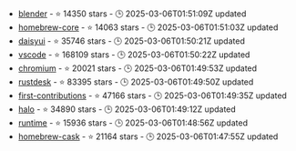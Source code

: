 - [blender](https://github.com/blender/blender) - ⭐ 14350 stars - 🕒 2025-03-06T01:51:09Z updated
- [homebrew-core](https://github.com/Homebrew/homebrew-core) - ⭐ 14063 stars - 🕒 2025-03-06T01:51:03Z updated
- [daisyui](https://github.com/saadeghi/daisyui) - ⭐ 35746 stars - 🕒 2025-03-06T01:50:21Z updated
- [vscode](https://github.com/microsoft/vscode) - ⭐ 168109 stars - 🕒 2025-03-06T01:50:22Z updated
- [chromium](https://github.com/chromium/chromium) - ⭐ 20021 stars - 🕒 2025-03-06T01:49:53Z updated
- [rustdesk](https://github.com/rustdesk/rustdesk) - ⭐ 83395 stars - 🕒 2025-03-06T01:49:50Z updated
- [first-contributions](https://github.com/firstcontributions/first-contributions) - ⭐ 47166 stars - 🕒 2025-03-06T01:49:35Z updated
- [halo](https://github.com/halo-dev/halo) - ⭐ 34890 stars - 🕒 2025-03-06T01:49:12Z updated
- [runtime](https://github.com/dotnet/runtime) - ⭐ 15936 stars - 🕒 2025-03-06T01:48:56Z updated
- [homebrew-cask](https://github.com/Homebrew/homebrew-cask) - ⭐ 21164 stars - 🕒 2025-03-06T01:47:55Z updated
